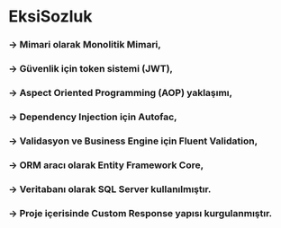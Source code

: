# EksiSozluk
### -> Mimari olarak Monolitik Mimari,
### -> Güvenlik için token sistemi (JWT),
### -> Aspect Oriented Programming (AOP) yaklaşımı,
### -> Dependency Injection için Autofac,
### -> Validasyon ve Business Engine için Fluent Validation,
### -> ORM aracı olarak Entity Framework Core,
### -> Veritabanı olarak SQL Server kullanılmıştır.
### -> Proje içerisinde Custom Response yapısı kurgulanmıştır.
